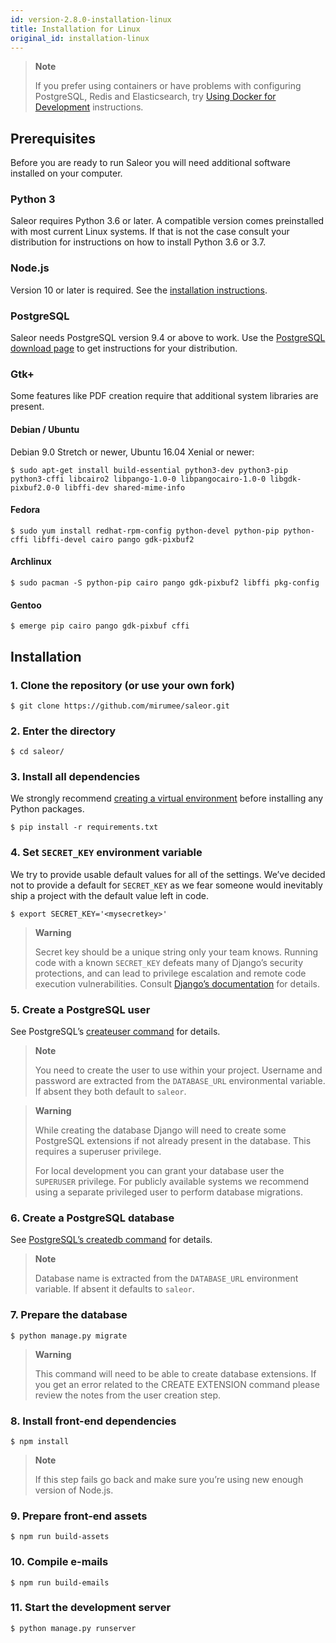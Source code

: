 ```yaml
---
id: version-2.8.0-installation-linux
title: Installation for Linux
original_id: installation-linux
---
```


> **Note**
> 
> If you prefer using containers or have problems with configuring PostgreSQL, Redis and Elasticsearch, try [Using Docker for Development](/docs/customization/docker) instructions.


## Prerequisites

Before you are ready to run Saleor you will need additional software installed on your computer.


### Python 3

Saleor requires Python 3.6 or later. A compatible version comes preinstalled with most current Linux systems. If that is not the case consult your distribution for instructions on how to install Python 3.6 or 3.7.


### Node.js

Version 10 or later is required. See the [installation instructions](https://nodejs.org/en/download/package-manager/).


### PostgreSQL

Saleor needs PostgreSQL version 9.4 or above to work. Use the [PostgreSQL download page](https://www.postgresql.org/download/) to get instructions for your distribution.


### Gtk+

Some features like PDF creation require that additional system libraries are present.


#### Debian / Ubuntu

Debian 9.0 Stretch or newer, Ubuntu 16.04 Xenial or newer:

```console
$ sudo apt-get install build-essential python3-dev python3-pip python3-cffi libcairo2 libpango-1.0-0 libpangocairo-1.0-0 libgdk-pixbuf2.0-0 libffi-dev shared-mime-info
```


#### Fedora

```console
$ sudo yum install redhat-rpm-config python-devel python-pip python-cffi libffi-devel cairo pango gdk-pixbuf2
```


#### Archlinux

```console
$ sudo pacman -S python-pip cairo pango gdk-pixbuf2 libffi pkg-config
```


#### Gentoo

```console
$ emerge pip cairo pango gdk-pixbuf cffi
```


## Installation

### 1. Clone the repository (or use your own fork)

```console
$ git clone https://github.com/mirumee/saleor.git
```

### 2. Enter the directory

```console
$ cd saleor/
```


### 3. Install all dependencies

We strongly recommend [creating a virtual environment](https://docs.python.org/3/tutorial/venv.html) before installing any Python packages.

```console
$ pip install -r requirements.txt
```


### 4. Set `SECRET_KEY` environment variable

We try to provide usable default values for all of the settings. We’ve decided not to provide a default for `SECRET_KEY` as we fear someone would inevitably ship a project with the default value left in code.

```console
$ export SECRET_KEY='<mysecretkey>'
```

> **Warning**
>
> Secret key should be a unique string only your team knows. Running code with a known `SECRET_KEY` defeats many of Django’s security protections, and can lead to privilege escalation and remote code execution vulnerabilities. Consult [Django’s documentation](https://docs.djangoproject.com/en/1.11/ref/settings/#secret-key) for details.


### 5. Create a PostgreSQL user

See PostgreSQL’s [createuser command](https://www.postgresql.org/docs/current/static/app-createuser.html) for details.

> **Note**
>
> You need to create the user to use within your project. Username and password are extracted from the `DATABASE_URL` environmental variable. If absent they both default to `saleor`.

> **Warning**
>
> While creating the database Django will need to create some PostgreSQL extensions if not already present in the database. This requires a superuser privilege.
>
> For local development you can grant your database user the `SUPERUSER` privilege. For publicly available systems we recommend using a separate privileged user to perform database migrations.


### 6. Create a PostgreSQL database

See [PostgreSQL’s createdb command](https://www.postgresql.org/docs/current/static/app-createdb.html) for details.

> **Note**
>
> Database name is extracted from the `DATABASE_URL` environment variable. If absent it defaults to `saleor`.


### 7. Prepare the database

```console
$ python manage.py migrate
```

> **Warning**
>
> This command will need to be able to create database extensions. If you get an error related to the CREATE EXTENSION command please review the notes from the user creation step.


### 8. Install front-end dependencies

```console
$ npm install
```

> **Note**
>
> If this step fails go back and make sure you’re using new enough version of Node.js.

### 9. Prepare front-end assets

```console
$ npm run build-assets
```


### 10. Compile e-mails

```console
$ npm run build-emails
```


### 11. Start the development server

```console
$ python manage.py runserver
```